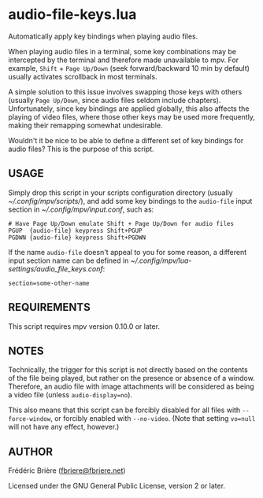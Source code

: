 # audio-file-keys.lua

Automatically apply key bindings when playing audio files.

When playing audio files in a terminal, some key combinations may be
intercepted by the terminal and therefore made unavailable to mpv.  For
example, `Shift` + `Page Up/Down` (seek forward/backward 10 min by default)
usually activates scrollback in most terminals.

A simple solution to this issue involves swapping those keys with others
(usually `Page Up/Down`, since audio files seldom include chapters).
Unfortunately, since key bindings are applied globally, this also affects
the playing of video files, where those other keys may be used more
frequently, making their remapping somewhat undesirable.

Wouldn't it be nice to be able to define a different set of key bindings
for audio files?  This is the purpose of this script.


## USAGE

Simply drop this script in your scripts configuration directory (usually
*~/.config/mpv/scripts/*), and add some key bindings to the `audio-file`
input section in *~/.config/mpv/input.conf*, such as:

    # Have Page Up/Down emulate Shift + Page Up/Down for audio files
    PGUP  {audio-file} keypress Shift+PGUP
    PGDWN {audio-file} keypress Shift+PGDWN

If the name `audio-file` doesn't appeal to you for some reason, a
different input section name can be defined in
*~/.config/mpv/lua-settings/audio_file_keys.conf*:

    section=some-other-name


## REQUIREMENTS

This script requires mpv version 0.10.0 or later.


## NOTES

Technically, the trigger for this script is not directly based on the
contents of the file being played, but rather on the presence or
absence of a window.  Therefore, an audio file with image attachments
will be considered as being a video file (unless `audio-display=no`).

This also means that this script can be forcibly disabled for all
files with `--force-window`, or forcibly enabled with `--no-video`.
(Note that setting `vo=null` will not have any effect, however.)


## AUTHOR

Frédéric Brière (fbriere@fbriere.net)

Licensed under the GNU General Public License, version 2 or later.

